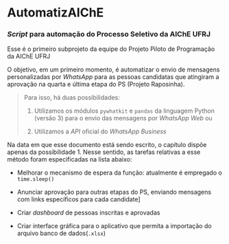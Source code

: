 # AutomatizAIChE
### *Script* para automação do Processo Seletivo da AIChE UFRJ

Esse é o primeiro subprojeto da equipe do Projeto Piloto de Programação 
da AIChE UFRJ

O objetivo, em um primeiro momento, é automatizar o envio de mensagens
personalizadas por *WhatsApp* para as pessoas candidatas que atingiram a 
aprovação na quarta e última etapa do PS (Projeto Raposinha). 

> Para isso, há duas possibilidades:
>
>  1. Utilizamos os módulos `pywhatkit` e `pandas` da linguagem Python (versão 3) para o envio das
mensagens por *WhatsApp Web* ou 
>
>  2. Utilizamos a *API* oficial do *WhatsApp Business* 

Na data em que esse documento está sendo escrito, o capítulo dispõe apenas 
da possibilidade 1. Nesse sentido, as tarefas relativas a esse método
foram especificadas na lista abaixo:

- Melhorar o mecanismo de espera da função: atualmente é empregado o `time.sleep()`

- Anunciar aprovação para outras etapas do PS, enviando mensagens com links específicos para cada candidate]

- Criar *dashboard* de pessoas inscritas e aprovadas 

- Criar interface gráfica para o aplicativo que permita a importação do arquivo banco de dados(`.xlsx`)

